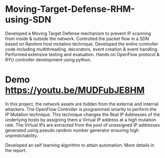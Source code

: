 # Moving-Target-Defense-RHM-using-SDN

Developed a Moving Target Defense mechanism to prevent IP scanning from inside & outside the network. 
Controlled the packet flow in a SDN based on Random host mutation technique. 
Developed the entire controller code including multithreading, decorators, event creation & event handling. 
Performed extensive testing and evaluation.
Hands on OpenFlow protocol & RYU controller development using python.

# Demo https://youtu.be/MUDFubJE8HM

In this project, the network assets are hidden from the external and internal attackers. The OpenFlow Controller is programmed smartly to perform the IP Mutation technique. This technique changes the Real IP Addresses of the underlying hosts by assigning them a Virtual IP address at a high mutation rate. The Virtual IPs are extracted from the pool of unassigned IP addresses generated using pseudo random number generator ensuring high unpredictability.

Developed an self learning algorithm to attain automation. 
More details in the report.
